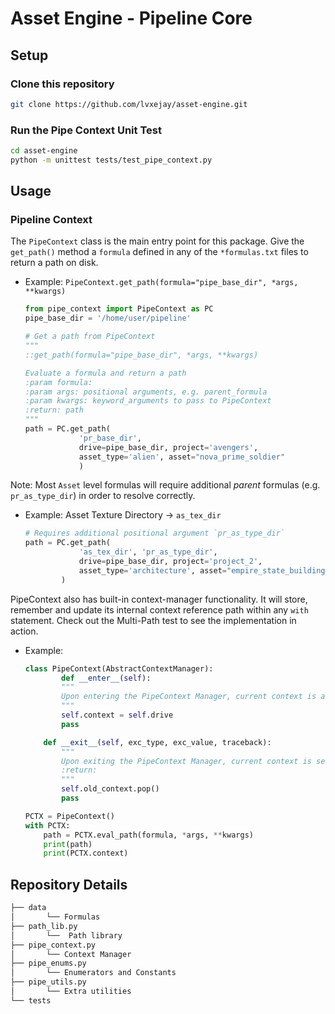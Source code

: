 # Asset Engine - Pipeline Core

## Setup

### Clone this repository

```bash
git clone https://github.com/lvxejay/asset-engine.git
```

### Run the Pipe Context Unit Test

```bash
cd asset-engine
python -m unittest tests/test_pipe_context.py
```

## Usage

### Pipeline Context

The `PipeContext` class is the main entry point for this package. Give the `get_path()` method a `formula` defined in any of the `*formulas.txt` files to return a path on disk.

- Example: `PipeContext.get_path(formula="pipe_base_dir", *args, **kwargs)`

    ```py
    from pipe_context import PipeContext as PC
    pipe_base_dir = '/home/user/pipeline'

    # Get a path from PipeContext
    """
    ::get_path(formula="pipe_base_dir", *args, **kwargs)

    Evaluate a formula and return a path
    :param formula:
    :param args: positional arguments, e.g. parent_formula
    :param kwargs: keyword_arguments to pass to PipeContext
    :return: path
    """
    path = PC.get_path(
                'pr_base_dir',
                drive=pipe_base_dir, project='avengers',
                asset_type='alien', asset="nova_prime_soldier"
                )
    ```

Note: Most `Asset` level formulas will require additional *parent* formulas (e.g. `pr_as_type_dir`) in order to resolve correctly.

- Example: Asset Texture Directory -> `as_tex_dir`

    ```py
    # Requires additional positional argument `pr_as_type_dir`
    path = PC.get_path(
                'as_tex_dir', 'pr_as_type_dir',
                drive=pipe_base_dir, project='project_2',
                asset_type='architecture', asset="empire_state_building"
            )
    ```

PipeContext also has built-in context-manager functionality. It will store, remember and update its internal context reference path within any `with` statement. Check out the Multi-Path test to see the implementation in action.

- Example:

    ```py
    class PipeContext(AbstractContextManager):
            def __enter__(self):
            """
            Upon entering the PipeContext Manager, current context is assigned to the platform specific base drive
            """
            self.context = self.drive
            pass

        def __exit__(self, exc_type, exc_value, traceback):
            """
            Upon exiting the PipeContext Manager, current context is set to the most recently cached context
            :return:
            """
            self.old_context.pop()
            pass

    PCTX = PipeContext()
    with PCTX:
        path = PCTX.eval_path(formula, *args, **kwargs)
        print(path)
        print(PCTX.context)
    ```

## Repository Details

```bash
├── data
│       └── Formulas
├── path_lib.py
│       └──  Path library
├── pipe_context.py
│       └── Context Manager
├── pipe_enums.py
│       └── Enumerators and Constants
├── pipe_utils.py
│       └── Extra utilities
└── tests
```
